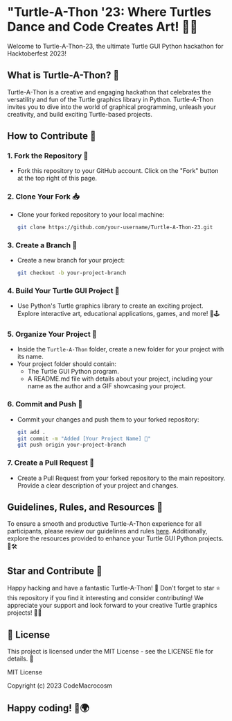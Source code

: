 # "Turtle-A-Thon '23: Where Turtles Dance and Code Creates Art! 🐢✨ 

Welcome to Turtle-A-Thon-23, the ultimate Turtle GUI Python hackathon for Hacktoberfest 2023!

## What is Turtle-A-Thon? 🐢
Turtle-A-Thon is a creative and engaging hackathon that celebrates the versatility and fun of the Turtle graphics library in Python. Turtle-A-Thon invites you to dive into the world of graphical programming, unleash your creativity, and build exciting Turtle-based projects.

## How to Contribute 📝

### 1. Fork the Repository 🍴
- Fork this repository to your GitHub account. Click on the "Fork" button at the top right of this page.

### 2. Clone Your Fork 📥
- Clone your forked repository to your local machine:
  ```bash
  git clone https://github.com/your-username/Turtle-A-Thon-23.git
  ```

### 3. Create a Branch 🌿
- Create a new branch for your project:
  ```bash
  git checkout -b your-project-branch
  ```

### 4. Build Your Turtle GUI Project 🚀
- Use Python's Turtle graphics library to create an exciting project. Explore interactive art, educational applications, games, and more! 🎨🕹️

### 5. Organize Your Project 📂
- Inside the `Turtle-A-Thon` folder, create a new folder for your project with its name.
- Your project folder should contain:
  - The Turtle GUI Python program.
  - A README.md file with details about your project, including your name as the author and a GIF showcasing your project.

### 6. Commit and Push 🚢
- Commit your changes and push them to your forked repository:
  ```bash
  git add .
  git commit -m "Added [Your Project Name] 🚀"
  git push origin your-project-branch
  ```

### 7. Create a Pull Request 🌈
- Create a Pull Request from your forked repository to the main repository. Provide a clear description of your project and changes.

## Guidelines, Rules, and Resources 📜
To ensure a smooth and productive Turtle-A-Thon experience for all participants, please review our guidelines and rules [here](#link-to-guidelines-rules). Additionally, explore the resources provided to enhance your Turtle GUI Python projects. 📜🛠️

## Star and Contribute 🌟
Happy hacking and have a fantastic Turtle-A-Thon! 🎉 Don't forget to star ⭐ this repository if you find it interesting and consider contributing! We appreciate your support and look forward to your creative Turtle graphics projects! 🎨🐢

##  📄 License
This project is licensed under the MIT License - see the LICENSE file for details. 📜

MIT License

Copyright (c) 2023 CodeMacrocosm

##  Happy coding! 🚀🌍

